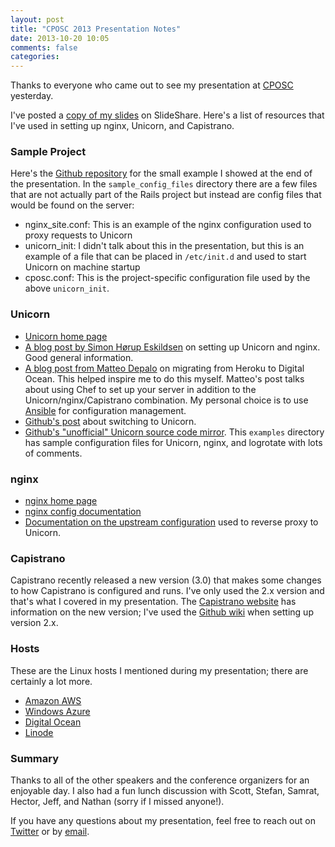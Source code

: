 ```yaml
---
layout: post
title: "CPOSC 2013 Presentation Notes"
date: 2013-10-20 10:05
comments: false
categories:
---
```

Thanks to everyone who came out to see my presentation at [CPOSC](http://cposc.org) yesterday.

<!-- more -->

I've posted a [copy of my slides](http://www.slideshare.net/stcarpenter/beyond-heroku-hosting-your-ra) on SlideShare.  Here's a list of resources that I've used in setting up nginx, Unicorn, and Capistrano.

### Sample Project
Here's the [Github repository](https://github.com/scarpenter/cposc) for the small example I showed at the end of the presentation.  In the <code>sample_config_files</code> directory there are a few files that are not actually part of the Rails project but instead are config files that would be found on the server:
<ul class="indented-list">
	<li>nginx_site.conf: This is an example of the nginx configuration used to proxy requests to Unicorn</li>
	<li>unicorn_init: I didn't talk about this in the presentation, but this is an example of a file that can be placed in <code>/etc/init.d</code> and used to start Unicorn on machine startup</li>
	<li>cposc.conf: This is the project-specific configuration file used by the above <code>unicorn_init</code>.</li>
</ul>

### Unicorn
<ul class="indented-list">
	<li><a href="http://unicorn.bogomips.org">Unicorn home page</a></li>
	<li><a href="http://sirupsen.com/setting-up-unicorn-with-nginx/">A blog post by Simon Hørup Eskildsen</a> on setting up Unicorn and nginx.  Good general information.</li>
	<li><a href="http://matteodepalo.github.io/blog/2013/03/07/how-i-migrated-from-heroku-to-digital-ocean-with-chef-and-capistrano/">A blog post from Matteo Depalo</a> on migrating from Heroku to Digital Ocean.  This helped inspire me to do this myself.  Matteo's post talks about using Chef to set up your server in addition to the Unicorn/nginx/Capistrano combination.  My personal choice is to use <a href="http://www.ansibleworks.com/docs/">Ansible</a> for configuration management.
	<li><a href="https://github.com/blog/517-unicorn">Github's post</a> about switching to Unicorn.</li>
	<li><a href="https://github.com/defunkt/unicorn/tree/master/examples">Github's "unofficial" Unicorn source code mirror</a>. This <code>examples</code> directory has sample configuration files for Unicorn, nginx, and logrotate with lots of comments.</li>
</ul>

### nginx
<ul class="indented-list">
	<li><a href="http://nginx.org">nginx home page</a></li>
	<li><a href="http://nginx.org/en/docs/">nginx config documentation</a></li>
	<li><a href="http://nginx.org/en/docs/http/ngx_http_upstream_module.html">Documentation on the upstream configuration</a> used to reverse proxy to Unicorn.</li>
</ul>

### Capistrano
Capistrano recently released a new version (3.0) that makes some changes to how Capistrano is configured and runs.  I've only used the 2.x version and that's what I covered in my presentation.  The [Capistrano website](http://www.capistranorb.com) has information on the new version; I've used the [Github wiki](https://github.com/capistrano/capistrano/wiki/2.x-Getting-Started) when setting up version 2.x.

### Hosts
These are the Linux hosts I mentioned during my presentation; there are certainly a lot more.
<ul class="indented-list">
	<li><a href="http://aws.amazon.com">Amazon AWS</a></li>
	<li><a href="http://www.windowsazure.com">Windows Azure</a></li>
	<li><a href="https://www.digitalocean.com/?refcode=a4c745925e6a">Digital Ocean</a></li>
	<li><a href="https://www.linode.com/?r=fdd2b3b2ca8d34a683ac7b27827b59f8150464b5">Linode</a></li>
</ul>

### Summary
Thanks to all of the other speakers and the conference organizers for an enjoyable day.  I also had a fun lunch discussion with Scott, Stefan, Samrat, Hector, Jeff, and Nathan (sorry if I missed anyone!).

If you have any questions about my presentation, feel free to reach out on [Twitter](https://twitter.com/scarpenter) or by [email](mailto:sean@seancarpenter.net).
